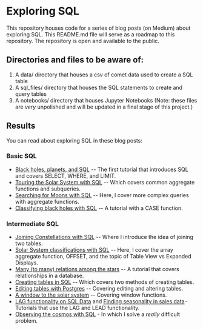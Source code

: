 # Exploring SQL

This repository houses code for a series of blog posts (on Medium) about exploring SQL. This README.md file will serve as a roadmap to this repository. The repository is open and available to the public.

## Directories and files to be aware of:

1. A data/ directory that houses a csv of comet data used to create a SQL table
2. A sql_files/ directory that houses the SQL statements to create and query tables
3. A notebooks/ directory that houses Jupyter Notebooks (Note: these files are _very_ unpolished and will be updated in a final stage of this project.)

## Results
You can read about exploring SQL in these blog posts:
### Basic SQL
* [Black holes, planets, and SQL](https://levelup.gitconnected.com/black-holes-planets-and-sql-5667e74b272a?source=friends_link&sk=82cfce28709cee06c56254ede9cfc2bb) -- The first tutorial that introduces SQL and covers SELECT, WHERE, and LIMIT.
* [Touring the Solar System with SQL](https://medium.com/swlh/touring-the-solar-system-with-sql-b2a9d167b829?source=friends_link&sk=b77b267ffa08a803232c06afd85816b8) -- Which covers common aggregate functions and subqueries.
* [Searching for Moons with SQL](https://medium.com/swlh/searching-for-moons-with-sql-4d803738347c?source=friends_link&sk=8e9af00e337fc5551e3ffe28cd7a2a46) -- Here, I cover more complex queries with aggregate functions.
* [Classifying black holes with SQL](https://medium.com/swlh/classifying-black-holes-with-sql-88bd07b54e64?source=friends_link&sk=5b4594dcf3d82881f1d316a90d118f3e) -- A tutorial with a CASE function.

### Intermediate SQL
* [Joining Constellations with SQL](https://medium.com/@kwarmbein/joining-constellations-with-sql-af40f1255562?source=friends_link&sk=0c5a75976efa60006cb3b2889120e1f2) -- Where I introduce the idea of joining two tables.
* [Solar System classifications with SQL](https://medium.com/@kwarmbein/solar-system-classifications-with-sql-f1a3a5e4730a?source=friends_link&sk=6a9eafa2c412523f5243f708a4f8e279) -- Here, I cover the array aggregate function, OFFSET, and the topic of Table View vs Expanded Displays.
* [Many (to many) relations among the stars](https://medium.com/swlh/many-to-many-relations-among-the-stars-1728ba18a2d0?source=friends_link&sk=520341a6b29b886a2f71e13925559bf5) -- A tutorial that covers relationships in a database.
* [Creating tables in SQL](https://medium.com/swlh/creating-tables-in-sql-a3c5995da5f7?source=friends_link&sk=46f6eed6a011ef5c1959bb7e1d7c48bb) -- Which covers two methods of creating tables.
* [Editing tables with Postgres](https://medium.com/@kwarmbein/editing-tables-with-postgres-15cf139f2097?source=friends_link&sk=e63b1159eb30fe261049578ae601f6b6) -- Covering editing and altering tables.
* [A window to the solar system](https://medium.com/@kwarmbein/a-window-to-the-solar-system-d4e882031964?source=friends_link&sk=f421d2e0c4758d29efb1a13a53b0799d) -- Covering window functions.
* [LAG functionality on SQL Data](https://levelup.gitconnected.com/lag-functionality-on-sql-data-d58027631d8a?source=friends_link&sk=808cf4b0d6867262c63ba03e5e9eaefb) and [Finding seasonality in sales data](https://levelup.gitconnected.com/finding-seasonality-in-sales-data-9e959d17c01d?source=friends_link&sk=3bf3f1dd806c2e3cc22ef5338a22fefc) - Tutorials that use the LAG and LEAD functionality.
* [Observing the cosmos with SQL](https://medium.com/@kwarmbein/observing-the-cosmos-with-sql-8807c52cc653?source=friends_link&sk=27dfefcaa58a8125876db81b86817328) - In which I solve a _really_ difficult problem.